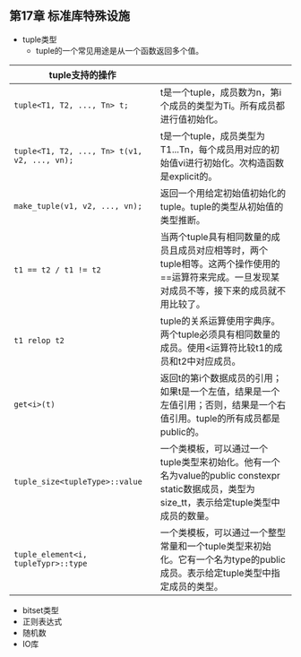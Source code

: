 ## 第17章 标准库特殊设施
- tuple类型
	- tuple的一个常见用途是从一个函数返回多个值。

|tuple支持的操作| |
|----|----|
| `tuple<T1, T2, ..., Tn> t;` | t是一个tuple，成员数为n，第i个成员的类型为Ti。所有成员都进行值初始化。|
|`tuple<T1, T2, ..., Tn> t(v1, v2, ..., vn);` |t是一个tuple，成员类型为T1...Tn，每个成员用对应的初始值vi进行初始化。次构造函数是explicit的。|
|`make_tuple(v1, v2, ..., vn);` |返回一个用给定初始值初始化的tuple。tuple的类型从初始值的类型推断。|
|`t1 == t2 / t1 != t2`| 当两个tuple具有相同数量的成员且成员对应相等时，两个tuple相等。这两个操作使用的==运算符来完成。一旦发现某对成员不等，接下来的成员就不用比较了。|
|`t1 relop t2` |tuple的关系运算使用字典序。两个tuple必须具有相同数量的成员。使用<运算符比较t1的成员和t2中对应成员。|
|`get<i>(t)` |返回t的第i个数据成员的引用；如果t是一个左值，结果是一个左值引用；否则，结果是一个右值引用。tuple的所有成员都是public的。|
|`tuple_size<tupleType>::value`| 一个类模板，可以通过一个tuple类型来初始化。他有一个名为value的public constexpr static数据成员，类型为size_tt，表示给定tuple类型中成员的数量。|
| `tuple_element<i, tupleTypr>::type`| 一个类模板，可以通过一个整型常量和一个tuple类型来初始化。它有一个名为type的public成员。表示给定tuple类型中指定成员的类型。|

- bitset类型
- 正则表达式
- 随机数
- IO库